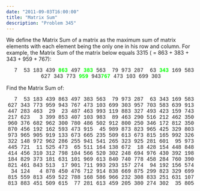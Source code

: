```yaml
---
date: "2011-09-03T16:00:00"
title: "Matrix Sum"
description: "Problem 345"
---
```


<p>We define the Matrix Sum of a matrix as the maximum sum of matrix elements with each element being the only one in his row and column. For example, the Matrix Sum of the matrix below equals 3315 ( = 863 + 383 + 343 + 959 + 767):</p>
<p style="text-align:center;font-family:'courier new';">
  7  53 183 439 <span style="color:#00ff00;font-family:'courier new';"><b>863</b></span>
497 <span style="color:#00ff00;font-family:'courier new';"><b>383</b></span> 563  79 973
287  63 <span style="color:#00ff00;font-family:'courier new';"><b>343</b></span> 169 583
627 343 773 <span style="color:#00ff00;font-family:'courier new';"><b>959</b></span> 943<span style="color:#00ff00;font-family:'courier new';"><b>767</b></span> 473 103 699 303</p>
<p>
Find the Matrix Sum of:</p>
<p style="text-align:center;font-family:'courier new';">
  7  53 183 439 863 497 383 563  79 973 287  63 343 169 583
627 343 773 959 943 767 473 103 699 303 957 703 583 639 913
447 283 463  29  23 487 463 993 119 883 327 493 423 159 743
217 623   3 399 853 407 103 983  89 463 290 516 212 462 350
960 376 682 962 300 780 486 502 912 800 250 346 172 812 350
870 456 192 162 593 473 915  45 989 873 823 965 425 329 803
973 965 905 919 133 673 665 235 509 613 673 815 165 992 326
322 148 972 962 286 255 941 541 265 323 925 281 601  95 973
445 721  11 525 473  65 511 164 138 672  18 428 154 448 848
414 456 310 312 798 104 566 520 302 248 694 976 430 392 198
184 829 373 181 631 101 969 613 840 740 778 458 284 760 390
821 461 843 513  17 901 711 993 293 157 274  94 192 156 574
 34 124   4 878 450 476 712 914 838 669 875 299 823 329 699
815 559 813 459 522 788 168 586 966 232 308 833 251 631 107
813 883 451 509 615  77 281 613 459 205 380 274 302  35 805</p>

